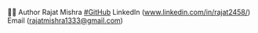 🙋‍♂️ Author
Rajat Mishra
[#GitHub](https://databasesite.onrender.com/)
LinkedIn (www.linkedin.com/in/rajat2458/)
Email (rajatmishra1333@gmail.com)

